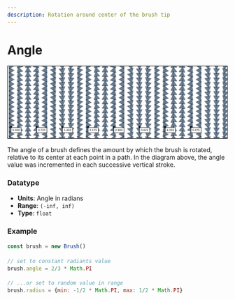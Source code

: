 ```yaml
---
description: Rotation around center of the brush tip
---
```


# Angle

![](../../../.gitbook/assets/angle.png)

The angle of a brush defines the amount by which the brush is rotated, relative to its center at each point in a path. In the diagram above, the angle value was incremented in each successive vertical stroke.

### Datatype

* **Units**: Angle in radians
* **Range**: `(-inf, inf)`
* **Type**: `float`

### Example

```javascript
const brush = new Brush()

// set to constant radiants value
brush.angle = 2/3 * Math.PI

// ...or set to random value in range
brush.radius = {min: -1/2 * Math.PI, max: 1/2 * Math.PI}
```

